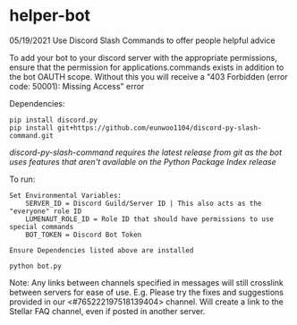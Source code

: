 # helper-bot
05/19/2021
Use Discord Slash Commands to offer people helpful advice

To add your bot to your discord server with the appropriate permissions, ensure that the permission for applications.commands exists in addition to the bot OAUTH scope. Without this you will receive a "403 Forbidden (error code: 50001): Missing Access" error

Dependencies: 

    pip install discord.py
    pip install git+https://github.com/eunwoo1104/discord-py-slash-command.git 

*discord-py-slash-command requires the latest release from git as the bot uses features that aren't available on the Python Package Index release*

To run: 

    Set Environmental Variables:
        SERVER_ID = Discord Guild/Server ID | This also acts as the "everyone" role ID
        LUMENAUT_ROLE_ID = Role ID that should have permissions to use special commands
        BOT_TOKEN = Discord Bot Token 
    
    Ensure Dependencies listed above are installed

    python bot.py



Note:
    Any links between channels specified in messages will still crosslink between servers for ease of use. 
    E.g. Please try the fixes and suggestions provided in our <#765222197518139404> channel. Will create a link to the Stellar FAQ channel, even if posted in another server. 
